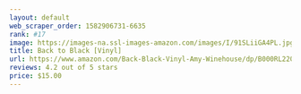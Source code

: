 ```yaml
---
layout: default 
﻿web_scraper_order: 1582906731-6635
rank: #17
image: https://images-na.ssl-images-amazon.com/images/I/91SLiiGA4PL.jpg
title: Back to Black [Vinyl]
url: https://www.amazon.com/Back-Black-Vinyl-Amy-Winehouse/dp/B000RL2208/ref=zg_mw_music_17?_encoding=UTF8&psc=1&refRID=W62ZJ4MEWNEZHB0GJJHX
reviews: 4.2 out of 5 stars
price: $15.00 
---
```

